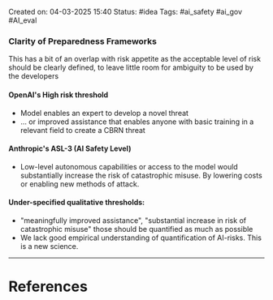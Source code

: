 Created on: 04-03-2025 15:40
Status: #idea
Tags: #ai_safety #ai_gov #AI_eval 
### Clarity of Preparedness Frameworks
This has a bit of an overlap with risk appetite as the acceptable level of risk should be clearly defined, to leave little room for ambiguity to be used by the developers

#### OpenAI's High risk threshold
- Model enables an expert to develop a novel threat
- ... or improved assistance that enables anyone with basic training in a relevant field to create a CBRN threat
#### Anthropic's ASL-3 (AI Safety Level)
- Low-level autonomous capabilities or access to the model would substantially increase the risk of catastrophic misuse. By lowering costs or enabling new methods of attack.
#### Under-specified qualitative thresholds:
- "meaningfully improved assistance", "substantial increase in risk of catastrophic misuse" those should be quantified as much as possible
- We lack good empirical understanding of quantification of AI-risks. This is a new science.



-----------------
# References